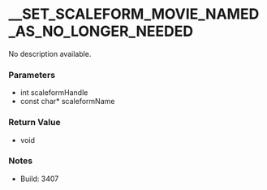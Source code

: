 # __SET_SCALEFORM_MOVIE_NAMED_AS_NO_LONGER_NEEDED

No description available.

### Parameters
* int scaleformHandle
* const char* scaleformName

### Return Value
* void

### Notes
* Build: 3407

